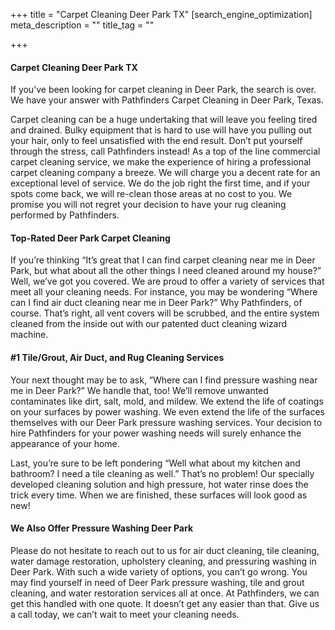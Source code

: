 +++
title = "Carpet Cleaning Deer Park TX"
[search_engine_optimization]
meta_description = ""
title_tag = ""

+++
#### Carpet Cleaning Deer Park TX

If you’ve been looking for carpet cleaning in Deer Park, the search is over. We have your answer with Pathfinders Carpet Cleaning in Deer Park, Texas.

Carpet cleaning can be a huge undertaking that will leave you feeling tired and drained. Bulky equipment that is hard to use will have you pulling out your hair, only to feel unsatisfied with the end result. Don’t put yourself through the stress, call Pathfinders instead! As a top of the line commercial carpet cleaning service, we make the experience of hiring a professional carpet cleaning company a breeze. We will charge you a decent rate for an exceptional level of service. We do the job right the first time, and if your spots come back, we will re-clean those areas at no cost to you. We promise you will not regret your decision to have your rug cleaning performed by Pathfinders.

#### Top-Rated Deer Park Carpet Cleaning

If you’re thinking “It’s great that I can find carpet cleaning near me in Deer Park, but what about all the other things I need cleaned around my house?” Well, we’ve got you covered. We are proud to offer a variety of services that meet all your cleaning needs. For instance, you may be wondering “Where can I find air duct cleaning near me in Deer Park?” Why Pathfinders, of course. That’s right, all vent covers will be scrubbed, and the entire system cleaned from the inside out with our patented duct cleaning wizard machine.

#### #1 Tile/Grout, Air Duct, and Rug Cleaning Services

Your next thought may be to ask, “Where can I find pressure washing near me in Deer Park?” We handle that, too! We’ll remove unwanted contaminates like dirt, salt, mold, and mildew. We extend the life of coatings on your surfaces by power washing. We even extend the life of the surfaces themselves with our Deer Park pressure washing services. Your decision to hire Pathfinders for your power washing needs will surely enhance the appearance of your home.

Last, you’re sure to be left pondering “Well what about my kitchen and bathroom? I need a tile cleaning as well.” That’s no problem! Our specially developed cleaning solution and high pressure, hot water rinse does the trick every time. When we are finished, these surfaces will look good as new!

#### We Also Offer Pressure Washing Deer Park

Please do not hesitate to reach out to us for air duct cleaning, tile cleaning, water damage restoration, upholstery cleaning, and pressuring washing in Deer Park. With such a wide variety of options, you can’t go wrong. You may find yourself in need of Deer Park pressure washing, tile and grout cleaning, and water restoration services all at once. At Pathfinders, we can get this handled with one quote. It doesn’t get any easier than that. Give us a call today, we can’t wait to meet your cleaning needs.